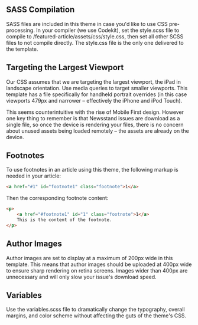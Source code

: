 ## SASS Compilation
SASS files are included in this theme in case you'd like to use CSS pre-processing. In your compiler (we use Codekit), set the style.scss file to compile to /featured-article/assets/css/style.css, then set all other SCSS files to not compile directly. The style.css file is the only one delivered to the template.

## Targeting the Largest Viewport
Our CSS assumes that we are targeting the largest viewport, the iPad in landscape orientation. Use media queries to target smaller viewports. This template has a file specifically for handheld portrait overrides (in this case viewports 479px and narrower – effectively the iPhone and iPod Touch).

This seems counterintuitive with the rise of Mobile First design. However one key thing to remember is that Newsstand issues are download as a single file, so once the device is rendering your files, there is no concern about unused assets being loaded remotely – the assets are already on the device.

## Footnotes
To use footnotes in an article using this theme, the following markup is needed in your article:

```html
<a href="#1" id="footnote1" class="footnote">1</a>
```

Then the corresponding footnote content:

```html
<p>
	<a href="#footnote1" id="1" class="footnote">1</a>
	This is the content of the footnote.
</p>
```

## Author Images
Author images are set to display at a maximum of 200px wide in this template. This means that author images should be uploaded at 400px wide to ensure sharp rendering on retina screens. Images wider than 400px are unnecessary and will only slow your issue's download speed.

## Variables
Use the variables.scss file to dramatically change the typography, overall margins, and color scheme without affecting the guts of the theme's CSS.

